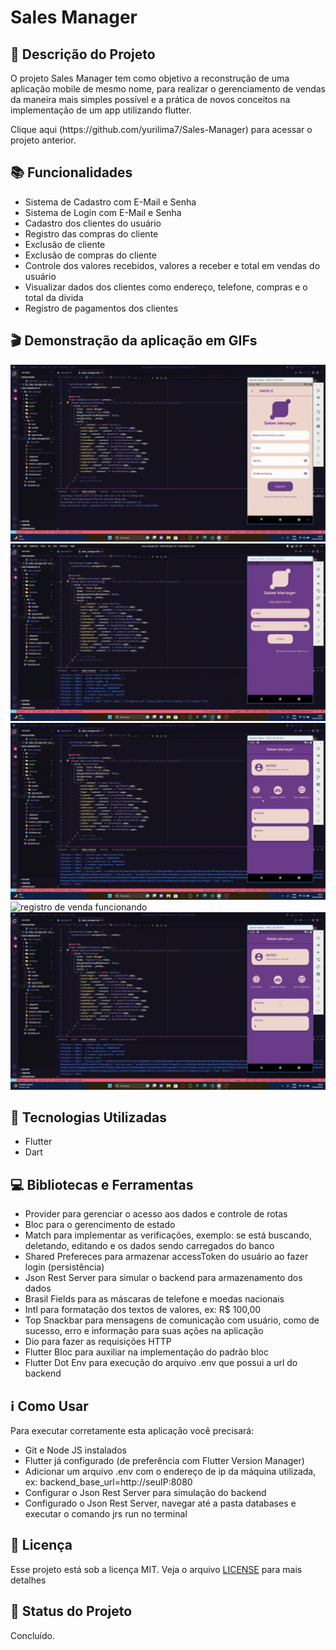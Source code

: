 # Sales Manager
## :memo: Descrição do Projeto
<p>O projeto Sales Manager tem como objetivo a reconstrução de uma aplicação mobile de mesmo nome, para realizar o gerenciamento de vendas da maneira mais simples possível e a prática de novos conceitos na implementação de um app utilizando flutter.</p>
<p>Clique aqui (https://github.com/yurilima7/Sales-Manager) para acessar o projeto anterior.</p>

## :books: Funcionalidades
* Sistema de Cadastro com E-Mail e Senha
* Sistema de Login com E-Mail e Senha
* Cadastro dos clientes do usuário
* Registro das compras do cliente 
* Exclusão de cliente
* Exclusão de compras do cliente
* Controle dos valores recebidos, valores a receber e total em vendas do usuário
* Visualizar dados dos clientes como endereço, telefone, compras e o total da divida
* Registro de pagamentos dos clientes

## 🎬 Demonstração da aplicação em GIFs
![cadastro funcionando](sales_manager\assets\gifs\register.gif)
![login funcionando](sales_manager\assets\gifs\login.gif)
![cadastro de cliente funcionando](sales_manager\assets\gifs\AddClient.gif)
![registro de venda funcionando](sales_manager\assets\gifs\AddVenda.gif)
![exclusão de compras funcionando](sales_manager\assets\gifs\DelVenda.gif)

## :wrench: Tecnologias Utilizadas
* Flutter
* Dart

## :computer: Bibliotecas e Ferramentas
* Provider para gerenciar o acesso aos dados e controle de rotas
* Bloc para o gerencimento de estado
* Match para implementar as verificações, exemplo: se está buscando, deletando, editando e os dados sendo carregados do banco
* Shared Prefereces para armazenar accessToken do usuário ao fazer login (persistência)
* Json Rest Server para simular o backend para armazenamento dos dados
* Brasil Fields para as máscaras de telefone e moedas nacionais
* Intl para formatação dos textos de valores, ex: R$ 100,00
* Top Snackbar para mensagens de comunicação com usuário, como de sucesso, erro e informação para suas ações na aplicação
* Dio para fazer as requisições HTTP
* Flutter Bloc para auxiliar na implementação do padrão bloc
* Flutter Dot Env para execução do arquivo .env que possui a url do backend

## :information_source: Como Usar

Para executar corretamente esta aplicação você precisará:
* Git e Node JS instalados
* Flutter já configurado (de preferência com Flutter Version Manager)
* Adicionar um arquivo .env com o endereço de ip da máquina utilizada, ex: backend_base_url=http://seuIP:8080
* Configurar o Json Rest Server para simulação do backend
* Configurado o Json Rest Server, navegar até a pasta databases e executar o comando jrs run no terminal

## :memo: Licença
Esse projeto está sob a licença MIT. Veja o arquivo [LICENSE](LICENSE) para mais detalhes

## :dart: Status do Projeto
Concluído.
